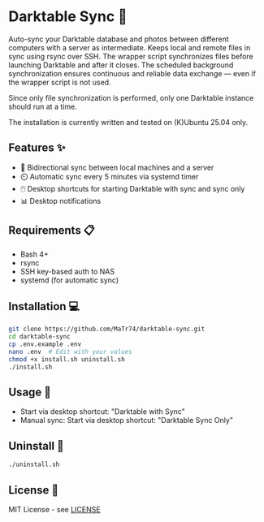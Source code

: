 # Darktable Sync 🔄

Auto-sync your Darktable database and photos between different computers with a server as intermediate. Keeps local and remote files in sync using rsync over SSH. The wrapper script synchronizes files before launching Darktable and after it closes. The scheduled background synchronization ensures continuous and reliable data exchange — even if the wrapper script is not used.

Since only file synchronization is performed, only one Darktable instance should run at a time.

The installation is currently written and tested on (K)Ubuntu 25.04 only.

## Features ✨
- 🔄 Bidirectional sync between local machines and a server 
- ⏲️ Automatic sync every 5 minutes via systemd timer
- 🖱️ Desktop shortcuts for starting Darktable with sync and sync only
- 📊 Desktop notifications

## Requirements 📋
- Bash 4+
- rsync
- SSH key-based auth to NAS
- systemd (for automatic sync)

## Installation 💻
```bash
git clone https://github.com/MaTr74/darktable-sync.git
cd darktable-sync
cp .env.example .env
nano .env  # Edit with your values
chmod +x install.sh uninstall.sh
./install.sh
```

## Usage 🚀
- Start via desktop shortcut: "Darktable with Sync"
- Manual sync: Start via desktop shortcut: "Darktable Sync Only"

## Uninstall 🧹
```bash
./uninstall.sh
```

## License 📄
MIT License - see [LICENSE](LICENSE)

